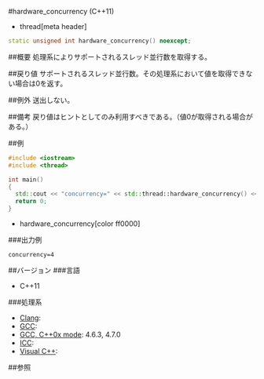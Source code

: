 #hardware_concurrency (C++11)
* thread[meta header]

```cpp
static unsigned int hardware_concurrency() noexcept;
```

##概要
処理系によりサポートされるスレッド並行数を取得する。


##戻り値
サポートされるスレッド並行数。その処理系において値を取得できない場合は0を返す。


##例外
送出しない。


##備考
戻り値はヒントとしてのみ利用すべきである。（値0が取得される場合がある。）


##例
```cpp
#include <iostream>
#include <thread>

int main()
{
  std::cout << "concurrency=" << std::thread::hardware_concurrency() << std::endl;
  return 0;
}
```
* hardware_concurrency[color ff0000]

###出力例
```
concurrency=4
```

##バージョン
###言語
- C++11

###処理系
- [Clang](/implementation.md#clang):
- [GCC](/implementation.md#gcc):
- [GCC, C++0x mode](/implementation.md#gcc): 4.6.3, 4.7.0
- [ICC](/implementation.md#icc):
- [Visual C++](/implementation.md#visual_cpp):

##参照

